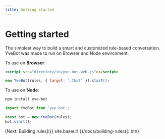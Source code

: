 ```yaml
---
title: Getting started
---
```


# Getting started

The simplest way to build a smart and customized rule-based conversation. YveBot was made to run on Browser and Node environment.

To use on **Browser**:

```html
<script src="directory/to/yve-bot.web.js"></script>
```

```javascript
new YveBot(rules, { target: '.Chat' }).start();
```

To use on **Node**:

```bash
npm install yve-bot
```

```javascript
import YveBot from 'yve-bot';

const bot = new YveBot(rules);
bot.start();
```

[Next: Building rules]({{ site.baseurl }}/docs/building-rules){:.btn}
